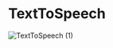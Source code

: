 # TextToSpeech

![TextToSpeech (1)](https://user-images.githubusercontent.com/68656122/152394479-b9f959cd-243d-4314-9763-fb258bff0ba8.png)
